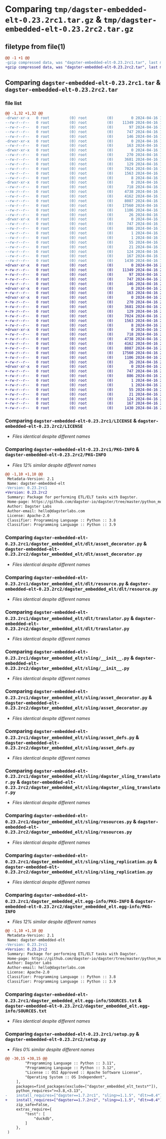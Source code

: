 # Comparing `tmp/dagster-embedded-elt-0.23.2rc1.tar.gz` & `tmp/dagster-embedded-elt-0.23.2rc2.tar.gz`

## filetype from file(1)

```diff
@@ -1 +1 @@
-gzip compressed data, was "dagster-embedded-elt-0.23.2rc1.tar", last modified: Tue Apr 16 17:58:50 2024, max compression
+gzip compressed data, was "dagster-embedded-elt-0.23.2rc2.tar", last modified: Tue Apr 16 20:38:47 2024, max compression
```

## Comparing `dagster-embedded-elt-0.23.2rc1.tar` & `dagster-embedded-elt-0.23.2rc2.tar`

### file list

```diff
@@ -1,32 +1,32 @@
-drwxr-xr-x   0 root         (0) root         (0)        0 2024-04-16 17:58:50.968118 dagster-embedded-elt-0.23.2rc1/
--rw-r--r--   0 root         (0) root         (0)    11349 2024-04-16 17:50:34.000000 dagster-embedded-elt-0.23.2rc1/LICENSE
--rw-r--r--   0 root         (0) root         (0)       97 2024-04-16 17:50:34.000000 dagster-embedded-elt-0.23.2rc1/MANIFEST.in
--rw-r--r--   0 root         (0) root         (0)      747 2024-04-16 17:58:50.968118 dagster-embedded-elt-0.23.2rc1/PKG-INFO
--rw-r--r--   0 root         (0) root         (0)      146 2024-04-16 17:50:34.000000 dagster-embedded-elt-0.23.2rc1/README.md
-drwxr-xr-x   0 root         (0) root         (0)        0 2024-04-16 17:58:50.964118 dagster-embedded-elt-0.23.2rc1/dagster_embedded_elt/
--rw-r--r--   0 root         (0) root         (0)      163 2024-04-16 17:50:34.000000 dagster-embedded-elt-0.23.2rc1/dagster_embedded_elt/__init__.py
-drwxr-xr-x   0 root         (0) root         (0)        0 2024-04-16 17:58:50.968118 dagster-embedded-elt-0.23.2rc1/dagster_embedded_elt/dlt/
--rw-r--r--   0 root         (0) root         (0)      270 2024-04-16 17:50:34.000000 dagster-embedded-elt-0.23.2rc1/dagster_embedded_elt/dlt/__init__.py
--rw-r--r--   0 root         (0) root         (0)     3681 2024-04-16 17:50:34.000000 dagster-embedded-elt-0.23.2rc1/dagster_embedded_elt/dlt/asset_decorator.py
--rw-r--r--   0 root         (0) root         (0)      129 2024-04-16 17:50:34.000000 dagster-embedded-elt-0.23.2rc1/dagster_embedded_elt/dlt/constants.py
--rw-r--r--   0 root         (0) root         (0)     7024 2024-04-16 17:50:34.000000 dagster-embedded-elt-0.23.2rc1/dagster_embedded_elt/dlt/resource.py
--rw-r--r--   0 root         (0) root         (0)     1563 2024-04-16 17:50:34.000000 dagster-embedded-elt-0.23.2rc1/dagster_embedded_elt/dlt/translator.py
--rw-r--r--   0 root         (0) root         (0)        8 2024-04-16 17:50:34.000000 dagster-embedded-elt-0.23.2rc1/dagster_embedded_elt/py.typed
-drwxr-xr-x   0 root         (0) root         (0)        0 2024-04-16 17:58:50.968118 dagster-embedded-elt-0.23.2rc1/dagster_embedded_elt/sling/
--rw-r--r--   0 root         (0) root         (0)      718 2024-04-16 17:50:34.000000 dagster-embedded-elt-0.23.2rc1/dagster_embedded_elt/sling/__init__.py
--rw-r--r--   0 root         (0) root         (0)     4738 2024-04-16 17:50:34.000000 dagster-embedded-elt-0.23.2rc1/dagster_embedded_elt/sling/asset_decorator.py
--rw-r--r--   0 root         (0) root         (0)     4162 2024-04-16 17:50:34.000000 dagster-embedded-elt-0.23.2rc1/dagster_embedded_elt/sling/asset_defs.py
--rw-r--r--   0 root         (0) root         (0)     8087 2024-04-16 17:50:34.000000 dagster-embedded-elt-0.23.2rc1/dagster_embedded_elt/sling/dagster_sling_translator.py
--rw-r--r--   0 root         (0) root         (0)    17560 2024-04-16 17:50:34.000000 dagster-embedded-elt-0.23.2rc1/dagster_embedded_elt/sling/resources.py
--rw-r--r--   0 root         (0) root         (0)     1106 2024-04-16 17:50:34.000000 dagster-embedded-elt-0.23.2rc1/dagster_embedded_elt/sling/sling_replication.py
--rw-r--r--   0 root         (0) root         (0)       26 2024-04-16 17:50:34.000000 dagster-embedded-elt-0.23.2rc1/dagster_embedded_elt/version.py
-drwxr-xr-x   0 root         (0) root         (0)        0 2024-04-16 17:58:50.964118 dagster-embedded-elt-0.23.2rc1/dagster_embedded_elt.egg-info/
--rw-r--r--   0 root         (0) root         (0)      747 2024-04-16 17:58:50.000000 dagster-embedded-elt-0.23.2rc1/dagster_embedded_elt.egg-info/PKG-INFO
--rw-r--r--   0 root         (0) root         (0)      886 2024-04-16 17:58:50.000000 dagster-embedded-elt-0.23.2rc1/dagster_embedded_elt.egg-info/SOURCES.txt
--rw-r--r--   0 root         (0) root         (0)        1 2024-04-16 17:58:50.000000 dagster-embedded-elt-0.23.2rc1/dagster_embedded_elt.egg-info/dependency_links.txt
--rw-r--r--   0 root         (0) root         (0)        1 2024-04-16 17:58:50.000000 dagster-embedded-elt-0.23.2rc1/dagster_embedded_elt.egg-info/not-zip-safe
--rw-r--r--   0 root         (0) root         (0)       55 2024-04-16 17:58:50.000000 dagster-embedded-elt-0.23.2rc1/dagster_embedded_elt.egg-info/requires.txt
--rw-r--r--   0 root         (0) root         (0)       21 2024-04-16 17:58:50.000000 dagster-embedded-elt-0.23.2rc1/dagster_embedded_elt.egg-info/top_level.txt
--rw-r--r--   0 root         (0) root         (0)      124 2024-04-16 17:50:34.000000 dagster-embedded-elt-0.23.2rc1/integration.yaml
--rw-r--r--   0 root         (0) root         (0)      167 2024-04-16 17:58:50.972118 dagster-embedded-elt-0.23.2rc1/setup.cfg
--rw-r--r--   0 root         (0) root         (0)     1430 2024-04-16 17:50:34.000000 dagster-embedded-elt-0.23.2rc1/setup.py
+drwxr-xr-x   0 root         (0) root         (0)        0 2024-04-16 20:38:46.992371 dagster-embedded-elt-0.23.2rc2/
+-rw-r--r--   0 root         (0) root         (0)    11349 2024-04-16 20:26:55.000000 dagster-embedded-elt-0.23.2rc2/LICENSE
+-rw-r--r--   0 root         (0) root         (0)       97 2024-04-16 20:26:55.000000 dagster-embedded-elt-0.23.2rc2/MANIFEST.in
+-rw-r--r--   0 root         (0) root         (0)      747 2024-04-16 20:38:46.992371 dagster-embedded-elt-0.23.2rc2/PKG-INFO
+-rw-r--r--   0 root         (0) root         (0)      146 2024-04-16 20:26:55.000000 dagster-embedded-elt-0.23.2rc2/README.md
+drwxr-xr-x   0 root         (0) root         (0)        0 2024-04-16 20:38:46.984371 dagster-embedded-elt-0.23.2rc2/dagster_embedded_elt/
+-rw-r--r--   0 root         (0) root         (0)      163 2024-04-16 20:26:55.000000 dagster-embedded-elt-0.23.2rc2/dagster_embedded_elt/__init__.py
+drwxr-xr-x   0 root         (0) root         (0)        0 2024-04-16 20:38:46.988371 dagster-embedded-elt-0.23.2rc2/dagster_embedded_elt/dlt/
+-rw-r--r--   0 root         (0) root         (0)      270 2024-04-16 20:26:55.000000 dagster-embedded-elt-0.23.2rc2/dagster_embedded_elt/dlt/__init__.py
+-rw-r--r--   0 root         (0) root         (0)     3681 2024-04-16 20:26:55.000000 dagster-embedded-elt-0.23.2rc2/dagster_embedded_elt/dlt/asset_decorator.py
+-rw-r--r--   0 root         (0) root         (0)      129 2024-04-16 20:26:55.000000 dagster-embedded-elt-0.23.2rc2/dagster_embedded_elt/dlt/constants.py
+-rw-r--r--   0 root         (0) root         (0)     7024 2024-04-16 20:26:55.000000 dagster-embedded-elt-0.23.2rc2/dagster_embedded_elt/dlt/resource.py
+-rw-r--r--   0 root         (0) root         (0)     1563 2024-04-16 20:26:55.000000 dagster-embedded-elt-0.23.2rc2/dagster_embedded_elt/dlt/translator.py
+-rw-r--r--   0 root         (0) root         (0)        8 2024-04-16 20:26:55.000000 dagster-embedded-elt-0.23.2rc2/dagster_embedded_elt/py.typed
+drwxr-xr-x   0 root         (0) root         (0)        0 2024-04-16 20:38:46.992371 dagster-embedded-elt-0.23.2rc2/dagster_embedded_elt/sling/
+-rw-r--r--   0 root         (0) root         (0)      718 2024-04-16 20:26:55.000000 dagster-embedded-elt-0.23.2rc2/dagster_embedded_elt/sling/__init__.py
+-rw-r--r--   0 root         (0) root         (0)     4738 2024-04-16 20:26:55.000000 dagster-embedded-elt-0.23.2rc2/dagster_embedded_elt/sling/asset_decorator.py
+-rw-r--r--   0 root         (0) root         (0)     4162 2024-04-16 20:26:55.000000 dagster-embedded-elt-0.23.2rc2/dagster_embedded_elt/sling/asset_defs.py
+-rw-r--r--   0 root         (0) root         (0)     8087 2024-04-16 20:26:55.000000 dagster-embedded-elt-0.23.2rc2/dagster_embedded_elt/sling/dagster_sling_translator.py
+-rw-r--r--   0 root         (0) root         (0)    17560 2024-04-16 20:26:55.000000 dagster-embedded-elt-0.23.2rc2/dagster_embedded_elt/sling/resources.py
+-rw-r--r--   0 root         (0) root         (0)     1106 2024-04-16 20:26:55.000000 dagster-embedded-elt-0.23.2rc2/dagster_embedded_elt/sling/sling_replication.py
+-rw-r--r--   0 root         (0) root         (0)       26 2024-04-16 20:26:55.000000 dagster-embedded-elt-0.23.2rc2/dagster_embedded_elt/version.py
+drwxr-xr-x   0 root         (0) root         (0)        0 2024-04-16 20:38:46.984371 dagster-embedded-elt-0.23.2rc2/dagster_embedded_elt.egg-info/
+-rw-r--r--   0 root         (0) root         (0)      747 2024-04-16 20:38:46.000000 dagster-embedded-elt-0.23.2rc2/dagster_embedded_elt.egg-info/PKG-INFO
+-rw-r--r--   0 root         (0) root         (0)      886 2024-04-16 20:38:46.000000 dagster-embedded-elt-0.23.2rc2/dagster_embedded_elt.egg-info/SOURCES.txt
+-rw-r--r--   0 root         (0) root         (0)        1 2024-04-16 20:38:46.000000 dagster-embedded-elt-0.23.2rc2/dagster_embedded_elt.egg-info/dependency_links.txt
+-rw-r--r--   0 root         (0) root         (0)        1 2024-04-16 20:38:46.000000 dagster-embedded-elt-0.23.2rc2/dagster_embedded_elt.egg-info/not-zip-safe
+-rw-r--r--   0 root         (0) root         (0)       55 2024-04-16 20:38:46.000000 dagster-embedded-elt-0.23.2rc2/dagster_embedded_elt.egg-info/requires.txt
+-rw-r--r--   0 root         (0) root         (0)       21 2024-04-16 20:38:46.000000 dagster-embedded-elt-0.23.2rc2/dagster_embedded_elt.egg-info/top_level.txt
+-rw-r--r--   0 root         (0) root         (0)      124 2024-04-16 20:26:55.000000 dagster-embedded-elt-0.23.2rc2/integration.yaml
+-rw-r--r--   0 root         (0) root         (0)      167 2024-04-16 20:38:46.996371 dagster-embedded-elt-0.23.2rc2/setup.cfg
+-rw-r--r--   0 root         (0) root         (0)     1430 2024-04-16 20:26:55.000000 dagster-embedded-elt-0.23.2rc2/setup.py
```

### Comparing `dagster-embedded-elt-0.23.2rc1/LICENSE` & `dagster-embedded-elt-0.23.2rc2/LICENSE`

 * *Files identical despite different names*

### Comparing `dagster-embedded-elt-0.23.2rc1/PKG-INFO` & `dagster-embedded-elt-0.23.2rc2/PKG-INFO`

 * *Files 12% similar despite different names*

```diff
@@ -1,10 +1,10 @@
 Metadata-Version: 2.1
 Name: dagster-embedded-elt
-Version: 0.23.2rc1
+Version: 0.23.2rc2
 Summary: Package for performing ETL/ELT tasks with Dagster.
 Home-page: https://github.com/dagster-io/dagster/tree/master/python_modules/libraries/dagster-embedded-elt
 Author: Dagster Labs
 Author-email: hello@dagsterlabs.com
 License: Apache-2.0
 Classifier: Programming Language :: Python :: 3.8
 Classifier: Programming Language :: Python :: 3.9
```

### Comparing `dagster-embedded-elt-0.23.2rc1/dagster_embedded_elt/dlt/asset_decorator.py` & `dagster-embedded-elt-0.23.2rc2/dagster_embedded_elt/dlt/asset_decorator.py`

 * *Files identical despite different names*

### Comparing `dagster-embedded-elt-0.23.2rc1/dagster_embedded_elt/dlt/resource.py` & `dagster-embedded-elt-0.23.2rc2/dagster_embedded_elt/dlt/resource.py`

 * *Files identical despite different names*

### Comparing `dagster-embedded-elt-0.23.2rc1/dagster_embedded_elt/dlt/translator.py` & `dagster-embedded-elt-0.23.2rc2/dagster_embedded_elt/dlt/translator.py`

 * *Files identical despite different names*

### Comparing `dagster-embedded-elt-0.23.2rc1/dagster_embedded_elt/sling/__init__.py` & `dagster-embedded-elt-0.23.2rc2/dagster_embedded_elt/sling/__init__.py`

 * *Files identical despite different names*

### Comparing `dagster-embedded-elt-0.23.2rc1/dagster_embedded_elt/sling/asset_decorator.py` & `dagster-embedded-elt-0.23.2rc2/dagster_embedded_elt/sling/asset_decorator.py`

 * *Files identical despite different names*

### Comparing `dagster-embedded-elt-0.23.2rc1/dagster_embedded_elt/sling/asset_defs.py` & `dagster-embedded-elt-0.23.2rc2/dagster_embedded_elt/sling/asset_defs.py`

 * *Files identical despite different names*

### Comparing `dagster-embedded-elt-0.23.2rc1/dagster_embedded_elt/sling/dagster_sling_translator.py` & `dagster-embedded-elt-0.23.2rc2/dagster_embedded_elt/sling/dagster_sling_translator.py`

 * *Files identical despite different names*

### Comparing `dagster-embedded-elt-0.23.2rc1/dagster_embedded_elt/sling/resources.py` & `dagster-embedded-elt-0.23.2rc2/dagster_embedded_elt/sling/resources.py`

 * *Files identical despite different names*

### Comparing `dagster-embedded-elt-0.23.2rc1/dagster_embedded_elt/sling/sling_replication.py` & `dagster-embedded-elt-0.23.2rc2/dagster_embedded_elt/sling/sling_replication.py`

 * *Files identical despite different names*

### Comparing `dagster-embedded-elt-0.23.2rc1/dagster_embedded_elt.egg-info/PKG-INFO` & `dagster-embedded-elt-0.23.2rc2/dagster_embedded_elt.egg-info/PKG-INFO`

 * *Files 12% similar despite different names*

```diff
@@ -1,10 +1,10 @@
 Metadata-Version: 2.1
 Name: dagster-embedded-elt
-Version: 0.23.2rc1
+Version: 0.23.2rc2
 Summary: Package for performing ETL/ELT tasks with Dagster.
 Home-page: https://github.com/dagster-io/dagster/tree/master/python_modules/libraries/dagster-embedded-elt
 Author: Dagster Labs
 Author-email: hello@dagsterlabs.com
 License: Apache-2.0
 Classifier: Programming Language :: Python :: 3.8
 Classifier: Programming Language :: Python :: 3.9
```

### Comparing `dagster-embedded-elt-0.23.2rc1/dagster_embedded_elt.egg-info/SOURCES.txt` & `dagster-embedded-elt-0.23.2rc2/dagster_embedded_elt.egg-info/SOURCES.txt`

 * *Files identical despite different names*

### Comparing `dagster-embedded-elt-0.23.2rc1/setup.py` & `dagster-embedded-elt-0.23.2rc2/setup.py`

 * *Files 0% similar despite different names*

```diff
@@ -30,15 +30,15 @@
         "Programming Language :: Python :: 3.11",
         "Programming Language :: Python :: 3.12",
         "License :: OSI Approved :: Apache Software License",
         "Operating System :: OS Independent",
     ],
     packages=find_packages(exclude=["dagster_embedded_elt_tests*"]),
     python_requires=">=3.8,<3.13",
-    install_requires=["dagster==1.7.2rc1", "sling>=1.1.5", "dlt>=0.4"],
+    install_requires=["dagster==1.7.2rc2", "sling>=1.1.5", "dlt>=0.4"],
     zip_safe=False,
     extras_require={
         "test": [
             "duckdb",
         ]
     },
 )
```

